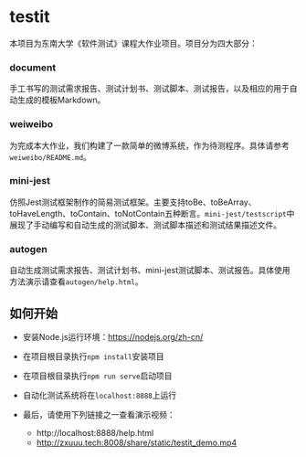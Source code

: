 # testit

本项目为东南大学《软件测试》课程大作业项目。项目分为四大部分：

### document

手工书写的测试需求报告、测试计划书、测试脚本、测试报告，以及相应的用于自动生成的模板Markdown。

### weiweibo

为完成本大作业，我们构建了一款简单的微博系统，作为待测程序。具体请参考`weiweibo/README.md`。

### mini-jest

仿照Jest测试框架制作的简易测试框架。主要支持toBe、toBeArray、toHaveLength、toContain、toNotContain五种断言。`mini-jest/testscript`中展现了手动编写和自动生成的测试脚本、测试脚本描述和测试结果描述文件。

### autogen

自动生成测试需求报告、测试计划书、mini-jest测试脚本、测试报告。具体使用方法演示请查看`autogen/help.html`。

## 如何开始

- 安装Node.js运行环境：https://nodejs.org/zh-cn/

- 在项目根目录执行`npm install`安装项目
- 在项目根目录执行`npm run serve`启动项目
- 自动化测试系统将在`localhost:8888`上运行
- 最后，请使用下列链接之一查看演示视频：
  - http://localhost:8888/help.html
  - http://zxuuu.tech:8008/share/static/testit_demo.mp4

